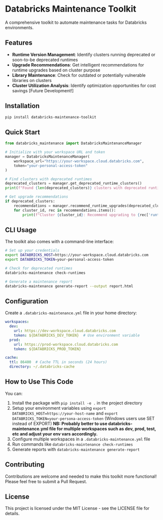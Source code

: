 # Databricks Maintenance Toolkit

A comprehensive toolkit to automate maintenance tasks for Databricks environments.

## Features

- **Runtime Version Management**: Identify clusters running deprecated or soon-to-be deprecated runtimes
- **Upgrade Recommendations**: Get intelligent recommendations for runtime upgrades based on cluster purpose
- **Library Maintenance**: Check for outdated or potentially vulnerable libraries on clusters
- **Cluster Utilization Analysis**: Identify optimization opportunities for cost savings  [Future Development!]

## Installation

```bash
pip install databricks-maintenance-toolkit
```

## Quick Start

```python
from databricks_maintenance import DatabricksMaintenanceManager

# Initialize with your workspace URL and token
manager = DatabricksMaintenanceManager(
    workspace_url="https://your-workspace.cloud.databricks.com",
    token="your-personal-access-token"
)

# Find clusters with deprecated runtimes
deprecated_clusters = manager.get_deprecated_runtime_clusters()
print(f"Found {len(deprecated_clusters)} clusters with deprecated runtimes")

# Get upgrade recommendations
if deprecated_clusters:
    recommendations = manager.recommend_runtime_upgrades(deprecated_clusters)
    for cluster_id, rec in recommendations.items():
        print(f"Cluster {cluster_id}: Recommend upgrading to {rec['runtime_name']}")
```

## CLI Usage

The toolkit also comes with a command-line interface:

```bash
# Set up your credentials
export DATABRICKS_HOST=https://your-workspace.cloud.databricks.com
export DATABRICKS_TOKEN=your-personal-access-token

# Check for deprecated runtimes
databricks-maintenance check-runtimes

# Generate a maintenance report
databricks-maintenance generate-report --output report.html
```

## Configuration

Create a `.databricks-maintenance.yml` file in your home directory:

```yaml
workspaces:
  dev:
    url: https://dev-workspace.cloud.databricks.com
    token: ${DATABRICKS_DEV_TOKEN}  # Use environment variable
  prod:
    url: https://prod-workspace.cloud.databricks.com
    token: ${DATABRICKS_PROD_TOKEN}

cache:
  ttl: 86400  # Cache TTL in seconds (24 hours)
  directory: ~/.databricks-cache
```

## How to Use This Code

You can:

1. Install the package with ```pip install -e .``` in the project directory
1. Setup your environment variables using ```export DATABRICKS_HOST=https://your-host-name``` and ```export DATABRICKS_TOKEN=your-persona-access-token``` (Windows users use SET instead of EXPORT) **NB: Probably better to use databricks-maintenance.yml file for multiple workspaces such as dev, prod, test, etc and adjust your env vars accordingly.**
1. Configure multiple workspaces in a ```.databricks-maintenance.yml``` file
1. Run commands like ```databricks-maintenance check-runtimes```
1. Generate reports with ```databricks-maintenance generate-report```


## Contributing

Contributions are welcome and needed to make this toolkit more functional! Please feel free to submit a Pull Request.

## License

This project is licensed under the MIT License - see the LICENSE file for details.
